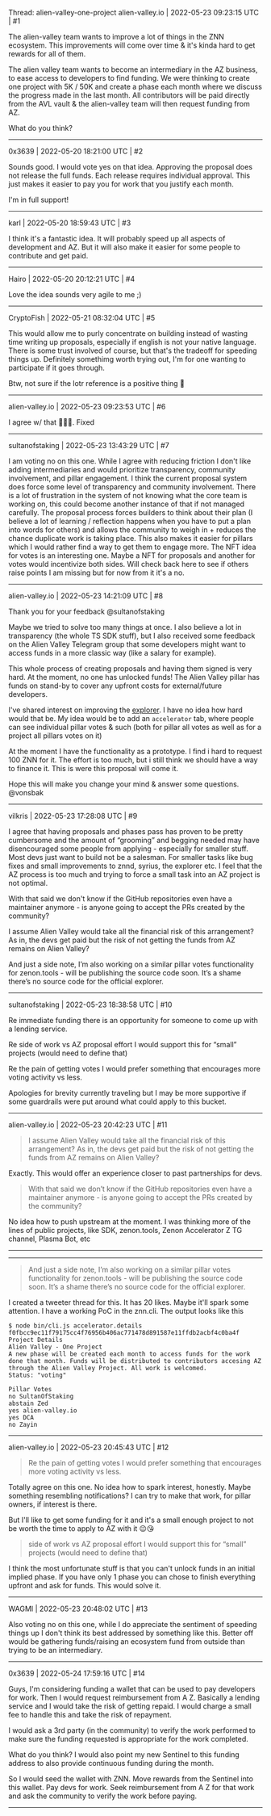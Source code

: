 Thread: alien-valley-one-project
alien-valley.io | 2022-05-23 09:23:15 UTC | #1

The alien-valley team wants to improve a lot of things in the ZNN ecosystem. This improvements will come over time & it's kinda hard to get rewards for all of them.

The alien valley team wants to become an intermediary in the AZ business, to ease access to developers to find funding. We were thinking to create one project with 5K / 50K and create a phase each month where we discuss the progress made in the last month. All contributors will be paid directly from the AVL vault & the alien-valley team will then request funding from AZ.

What do you think?

-------------------------

0x3639 | 2022-05-20 18:21:00 UTC | #2

Sounds good.  I would vote yes on that idea.  Approving the proposal does not release the full funds.  Each release requires individual approval.  This just makes it easier to pay you for work that you justify each month.  

I'm in full support!

-------------------------

karl | 2022-05-20 18:59:43 UTC | #3

I think it's a fantastic idea. It will probably speed up all aspects of development and AZ. But it will also make it easier for some people to contribute and get paid.

-------------------------

Hairo | 2022-05-20 20:12:21 UTC | #4

Love the idea sounds very agile to me ;)

-------------------------

CryptoFish | 2022-05-21 08:32:04 UTC | #5

This would allow me to purly concentrate on building instead of wasting time writing up proposals, especially if english is not your native language. There is some trust involved of course, but that's the tradeoff for speeding things up. Definitely somethimg worth trying out, I'm for one wanting to participate if it goes through.

Btw, not sure if the lotr reference is a positive thing 🤔

-------------------------

alien-valley.io | 2022-05-23 09:23:53 UTC | #6

I agree w/ that 🤦🏼‍♀️. Fixed

-------------------------

sultanofstaking | 2022-05-23 13:43:29 UTC | #7

I am voting no on this one. While I agree with reducing friction I don't like adding intermediaries and would prioritize transparency, community involvement, and pillar engagement. I think the current proposal system does force some level of transparency and community involvement. There is a lot of frustration in the system of not knowing what the core team is working on, this could become another instance of that if not managed carefully. The proposal process forces builders to think about their plan (I believe a lot of learning / reflection happens when you have to put a plan into words for others) and allows the community to weigh in + reduces the chance duplicate work is taking place. This also makes it easier for pillars which I would rather find a way to get them to engage more. The NFT idea for votes is an interesting one. Maybe a NFT for proposals and another for votes would incentivize both sides. Will check back here to see if others raise points I am missing but for now from it it's a no.

-------------------------

alien-valley.io | 2022-05-23 14:21:09 UTC | #8

Thank you for your feedback @sultanofstaking 

Maybe we tried to solve too many things at once.
I also believe a lot in transparency (the whole TS SDK stuff), but I also received some feedback on the Alien Valley Telegram group that some developers might want to access funds in a more classic way (like a salary for example).

This whole process of creating proposals and having them signed is very hard. At the moment, no one has unlocked funds! The Alien Valley pillar has funds on stand-by to cover any upfront costs for external/future developers. 

I've shared interest on improving the [explorer](http://explorer.zenon.network/). I have no idea how hard would that be. My idea would be to add an `accelerator` tab, where people can see individual pillar votes & such (both for pillar all votes as well as for a project all pillars votes on it)

At the moment I have the functionality as a prototype. I find i hard to request 100 ZNN for it. The effort is too much, but i still think we should have a way to finance it. This is were this proposal will come it. 

Hope this will make you change your mind & answer some questions.
@vonsbak

-------------------------

vilkris | 2022-05-23 17:28:08 UTC | #9

I agree that having proposals and phases pass has proven to be pretty cumbersome and the amount of “grooming” and begging needed may have disencouraged some people from applying - especially for smaller stuff. Most devs just want to build not be a salesman. For smaller tasks like bug fixes and small improvements to znnd, syrius, the explorer etc. I feel that the AZ process is too much and trying to force a small task into an AZ project is not optimal.

With that said we don't know if the GitHub repositories even have a maintainer anymore - is anyone going to accept the PRs created by the community?

I assume Alien Valley would take all the financial risk of this arrangement? As in, the devs get paid but the risk of not getting the funds from AZ remains on Alien Valley?

And just a side note, I’m also working on a similar pillar votes functionality for zenon.tools - will be publishing the source code soon. It’s a shame there’s no source code for the official explorer.

-------------------------

sultanofstaking | 2022-05-23 18:38:58 UTC | #10

Re immediate funding there is an opportunity for someone to come up with a lending service.

Re side of work vs AZ proposal effort I would support this for “small” projects (would need to define that)

Re the pain of getting votes I would prefer something that encourages more voting activity vs less.

Apologies for brevity currently traveling but I may be more supportive if some guardrails were put around what could apply to this bucket.

-------------------------

alien-valley.io | 2022-05-23 20:42:23 UTC | #11

> I assume Alien Valley would take all the financial risk of this arrangement? As in, the devs get paid but the risk of not getting the funds from AZ remains on Alien Valley?

Exactly. This would offer an experience closer to past partnerships for devs.

> With that said we don’t know if the GitHub repositories even have a maintainer anymore - is anyone going to accept the PRs created by the community?

No idea how to push upstream at the moment. I was thinking more of the lines of public projects, like SDK, zenon.tools, Zenon Accelerator Z TG channel, Plasma Bot, etc

---
---

> And just a side note, I’m also working on a similar pillar votes functionality for zenon.tools - will be publishing the source code soon. It’s a shame there’s no source code for the official explorer.

I created a tweeter thread for this. It has 20 likes. Maybe it'll spark some attention. I have a working PoC in the znn.cli. The output looks like this
```
$ node bin/cli.js accelerator.details f0fbcc9ec11f79175cc4f76956b406ac771478d891587e11ffdb2acbf4c0ba4f
Project Details
Alien Valley - One Project
A new phase will be created each month to access funds for the work done that month. Funds will be distributed to contributors accesing AZ through the Alien Valley Project. All work is welcomed.
Status: "voting"

Pillar Votes
no SultanOfStaking
abstain Zed
yes alien-valley.io
yes DCA
no Zayin
```

-------------------------

alien-valley.io | 2022-05-23 20:45:43 UTC | #12

> Re the pain of getting votes I would prefer something that encourages more voting activity vs less.

Totally agree on this one. No idea how to spark interest, honestly. Maybe something resembling notifications? I can try to make that work, for pillar owners, if interest is there.

But I'll like to get some funding for it and it's a small enough project to not be worth the time to apply to AZ with it 😉😘

> side of work vs AZ proposal effort I would support this for “small” projects (would need to define that)

I think the most unfortunate stuff is that you can't unlock funds in an initial implied phase. If you have only 1 phase you can chose to finish everything upfront and ask for funds. This would solve it.

-------------------------

WAGMI | 2022-05-23 20:48:02 UTC | #13

Also voting no on this one, while I do appreciate the sentiment of speeding things up I don't think its best addressed by something like this. Better off would be gathering funds/raising an ecosystem fund from outside than trying to be an intermediary.

-------------------------

0x3639 | 2022-05-24 17:59:16 UTC | #14

Guys, I'm considering funding a wallet that can be used to pay developers for work.  Then I would request reimbursement from A Z.  Basically a lending service and I would take the risk of getting repaid.  I would charge a small fee to handle this and take the risk of repayment.  

I would ask a 3rd party (in the community) to verify the work performed to make sure the funding requested is appropriate for the work completed.  

What do you think?  I would also point my new Sentinel to this funding address to also provide continuous funding during the month. 

So I would seed the wallet with ZNN.  Move rewards from the Sentinel into this wallet.  Pay devs for work.  Seek reimbursement from A Z for that work and ask the community to verify the work before paying.

-------------------------

